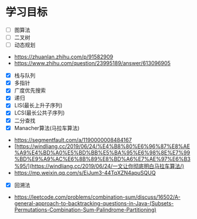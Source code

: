# 学习目标
- [ ] 图算法
- [ ] 二叉树
- [ ] 动态规划

* https://zhuanlan.zhihu.com/p/91582909
* https://www.zhihu.com/question/23995189/answer/613096905

- [x] 栈与队列
- [x] 多指针
- [x] 广度优先搜索
- [x] 递归
- [x] LIS(最长上升子序列)
- [x] LCS(最长公共子序列)
- [x] 二分查找
- [x] Manacher算法(马拉车算法)

* https://segmentfault.com/a/1190000008484167
* [https://windliang.cc/2019/06/24/%E4%B8%80%E6%96%87%E8%AE%A9%E4%BD%A0%E5%BD%BB%E5%BA%95%E6%98%8E%E7%99%BD%E9%A9%AC%E6%8B%89%E8%BD%A6%E7%AE%97%E6%B3%95/](https://windliang.cc/2019/06/24/一文让你彻底明白马拉车算法/)
* https://mp.weixin.qq.com/s/EiJum3-44TqXZN4apuSQUQ

- [x] 回溯法

* https://leetcode.com/problems/combination-sum/discuss/16502/A-general-approach-to-backtracking-questions-in-Java-(Subsets-Permutations-Combination-Sum-Palindrome-Partitioning)